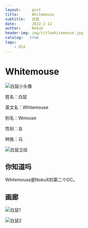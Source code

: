 ```yaml
---
layout:     post
title:      Whitemouse
subtitle:   白鼠
date:       2022-2-12
author:     NokuX
header-img: img/titlewhitemouse.jpg
catalog:   true
tags:
    - Old
---
```

# Whitemouse

![白鼠小头像]({{site.baseurl}}/img-post/whitemouse.jpg)

姓名：白鼠

英文名：Whitemouse

别名：Wmouse

性别：女

种族：马

![白鼠立绘]({{site.baseurl}}/img-post/whitemouse.png)

## 你知道吗

Whitemouse是NokuX的第二个OC。


## 画廊

![白鼠1]({{site.baseurl}}/img-post/wmouse%20(1).png)

![白鼠2]({{site.baseurl}}/img-post/wmouse%20(2).png)
